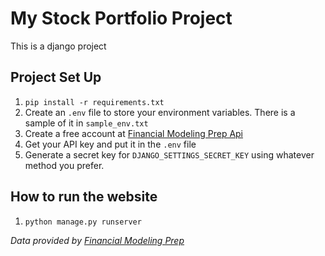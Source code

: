 # My Stock Portfolio Project

This is a django project

## Project Set Up
1. `pip install -r requirements.txt`
2. Create an `.env` file to store your environment variables. There is a sample of it in `sample_env.txt`
3. Create a free account at [Financial Modeling Prep Api](https://site.financialmodelingprep.com/developer/docs/)
4. Get your API key and put it in the `.env` file
5. Generate a secret key for `DJANGO_SETTINGS_SECRET_KEY` using whatever method you prefer.

## How to run the website
1. `python manage.py runserver`

*Data provided by [Financial Modeling Prep](https://site.financialmodelingprep.com/developer/docs/)*